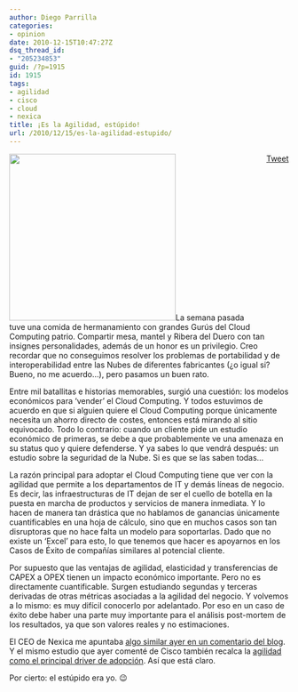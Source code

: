 ```yaml
---
author: Diego Parrilla
categories:
- opinion
date: 2010-12-15T10:47:27Z
dsq_thread_id:
- "205234853"
guid: /?p=1915
id: 1915
tags:
- agilidad
- cisco
- cloud
- nexica
title: ¡Es la Agilidad, estúpido!
url: /2010/12/15/es-la-agilidad-estupido/
---
```


<div style="float: right; margin-left: 10px;">
  <a href="https://twitter.com/share" class="twitter-share-button" data-via="nubeblog" data-hashtags="agilidad,cisco,cloud,nexica" data-count="vertical" data-url="/2010/12/15/es-la-agilidad-estupido/">Tweet</a>
</div>

[<img class="alignright size-medium wp-image-1919" title="Cloud Computing Speed and Agility" src="/wp-content/uploads/Cloud-Computing-Speed-and-Agility-300x300.jpg" alt="" width="300" height="300" srcset="/wp-content/uploads/Cloud-Computing-Speed-and-Agility-300x300.jpg 300w, /wp-content/uploads/Cloud-Computing-Speed-and-Agility-150x150.jpg 150w, /wp-content/uploads/Cloud-Computing-Speed-and-Agility.jpg 347w" sizes="(max-width: 300px) 100vw, 300px" />](/wp-content/uploads/Cloud-Computing-Speed-and-Agility.jpg)La semana pasada tuve una comida de hermanamiento con grandes Gurús del Cloud Computing patrio. Compartir mesa, mantel y Ribera del Duero con tan insignes personalidades, además de un honor es un privilegio. Creo recordar que no conseguimos resolver los problemas de portabilidad y de interoperabilidad entre las Nubes de diferentes fabricantes (¿o igual si? Bueno, no me acuerdo&#8230;), pero pasamos un buen rato.

Entre mil batallitas e historias memorables, surgió una cuestión: los modelos económicos para &#8216;vender&#8217; el Cloud Computing. Y todos estuvimos de acuerdo en que si alguien quiere el Cloud Computing porque únicamente necesita un ahorro directo de costes, entonces está mirando al sitio equivocado. Todo lo contrario: cuando un cliente pide un estudio económico de primeras, se debe a que probablemente ve una amenaza en su status quo y quiere defenderse. Y ya sabes lo que vendrá después: un estudio sobre la seguridad de la Nube. Si es que se las saben todas&#8230;

La razón principal para adoptar el Cloud Computing tiene que ver con la agilidad que permite a los departamentos de IT y demás líneas de negocio. Es decir, las infraestructuras de IT dejan de ser el cuello de botella en la puesta en marcha de productos y servicios de manera inmediata. Y lo hacen de manera tan drástica que no hablamos de ganancias únicamente cuantificables en una hoja de cálculo, sino que en muchos casos son tan disruptoras que no hace falta un modelo para soportarlas. Dado que no existe un &#8216;Excel&#8217; para esto, lo que tenemos que hacer es apoyarnos en los Casos de Éxito de compañías similares al potencial cliente.

Por supuesto que las ventajas de agilidad, elasticidad y transferencias de CAPEX a OPEX tienen un impacto económico importante. Pero no es directamente cuantificable. Surgen estudiando segundas y terceras derivadas de otras métricas asociadas a la agilidad del negocio. Y volvemos a lo mismo: es muy difícil conocerlo por adelantado. Por eso en un caso de éxito debe haber una parte muy importante para el análisis post-mortem de los resultados, ya que son valores reales y no estimaciones.

El CEO de Nexica me apuntaba [algo similar ayer en un comentario del blog](/2010/12/13/el-cloud-computing-impulsara-un-2-el-pib-en-espana/#comment-2087). Y el mismo estudio que ayer comenté de Cisco también recalca la [agilidad como el principal driver de adopción](http://www.ctoedge.com/content/agility-tops-costs-primary-driver-virtualization-and-cloud-computing). Así que está claro.

Por cierto: el estúpido era yo. 😉
